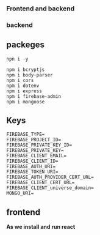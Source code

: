 ### Frontend and backend

### backend

## packeges
```
npn i -y

npm i bcryptjs 
npm i body-parser 
npm i cors 
npm i dotenv 
npm i express 
npm i firebase-admin 
npm i mongoose 
```
## Keys
```
FIREBASE_TYPE=
FIREBASE_PROJECT_ID=
FIREBASE_PRIVATE_KEY_ID=
FIREBASE_PRIVATE_KEY=
FIREBASE_CLIENT_EMAIL=
FIREBASE_CLIENT_ID=
FIREBASE_AUTH_URI=
FIREBASE_TOKEN_URI=
FIREBASE_AUTH_PROVIDER_CERT_URL=
FIREBASE_CLIENT_CERT_URL=
FIREBASE_CLIENT_universe_domain=
MONGO_URI=

```

## frontend

**As we install and run react**
